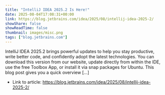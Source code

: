 ```yaml
---
title: "IntelliJ IDEA 2025.2 Is Here!"
date: 2025-08-04T17:08:31+00:00
link: https://blog.jetbrains.com/idea/2025/08/intellij-idea-2025-2/
showShare: false
showReadTime: false
thumbnail: images/misc.png
tags: ["blog.jetbrains.com"]
---
```

IntelliJ IDEA 2025.2 brings powerful updates to help you stay productive, write better code, and confidently adopt the latest technologies. You can download this version from our website, update directly from within the IDE, use the free Toolbox App, or install it via snap packages for Ubuntu. This blog post gives you a quick overview […]

- Link to article: https://blog.jetbrains.com/idea/2025/08/intellij-idea-2025-2/